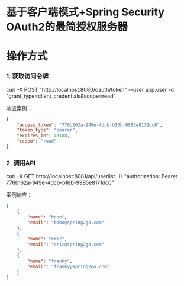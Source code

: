 基于客户端模式+Spring Security OAuth2的最简授权服务器
======

# 操作方式

### 1. 获取访问令牌

curl -X POST "http://localhost:8080/oauth/token" --user app:user -d "grant_type=client_credentials&scope=read"

响应案例：

```json
{
    "access_token": "776b162a-949e-4dcb-b16b-9985e8171dc0",
    "token_type": "bearer",
    "expires_in": 43188,
    "scope": "read"
}
```

### 2. 调用API

curl -X GET http://localhost:8081/api/userlist -H "authorization: Bearer 776b162a-949e-4dcb-b16b-9985e8171dc0"

案例响应：

```json
[
    {
        "name": "bobo",
        "email": "bobo@spring2go.com"
    },
    {
        "name": "eric",
        "email": "eric@spring2go.com"
    },
    {
        "name": "franky",
        "email": "franky@spring2go.com"
    }
]
```